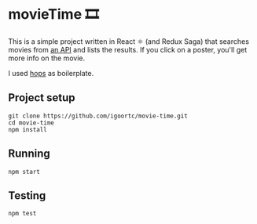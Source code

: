 # movieTime 🎞
This is a simple project written in React ⚛️ (and Redux Saga) that searches movies from [an API](https://developers.themoviedb.org) and lists the results. If you click on a poster, you'll get more info on the movie.

I used [hops](https://github.com/xing/hops) as boilerplate.

## Project setup
```
git clone https://github.com/igoortc/movie-time.git
cd movie-time
npm install
```

## Running
```
npm start
```

## Testing
```
npm test
```